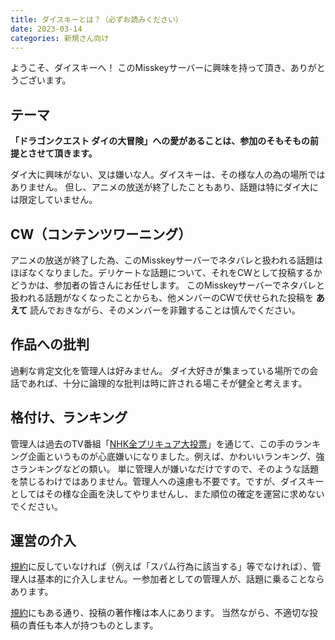```yaml
---
title: ダイスキーとは？（必ずお読みください）
date: 2023-03-14
categories: 新規さん向け
---
```


ようこそ、ダイスキーへ！
このMisskeyサーバーに興味を持って頂き、ありがとうございます。

## テーマ

__「ドラゴンクエスト ダイの大冒険」への愛があることは、参加のそもそもの前提とさせて頂きます。__

ダイ大に興味がない、叉は嫌いな人。ダイスキーは、その様な人の為の場所ではありません。
但し、アニメの放送が終了したこともあり、話題は特にダイ大には限定していません。

## CW（コンテンツワーニング）

アニメの放送が終了した為、このMisskeyサーバーでネタバレと扱われる話題はほぼなくなりました。デリケートな話題について、それをCWとして投稿するかどうかは、参加者の皆さんにお任せします。
このMisskeyサーバーでネタバレと扱われる話題がなくなったことからも、他メンバーのCWで伏せられた投稿を __あえて__ 読んでおきながら、そのメンバーを非難することは慎んでください。

## 作品への批判

過剰な肯定文化を管理人は好みません。
ダイ大好きが集まっている場所での会話であれば、十分に論理的な批判は時に許される場こそが健全と考えます。

## 格付け、ランキング

管理人は過去のTV番組「[NHK全プリキュア大投票](https://www.nhk.or.jp/anime/precure/)」を通じて、この手のランキング企画というものが心底嫌いになりました。例えば、かわいいランキング、強さランキングなどの類い。
単に管理人が嫌いなだけですので、そのような話題を禁じるわけではありません。管理人への遠慮も不要です。ですが、ダイスキーとしてはその様な企画を決してやりませんし、また順位の確定を運営に求めないでください。

## 運営の介入

[規約](https://mstdn.delmulin.com/terms)に反していなければ（例えば「スパム行為に該当する」等でなければ）、管理人は基本的に介入しません。一参加者としての管理人が、話題に乗ることならあります。

[規約](https://mstdn.delmulin.com/terms)にもある通り、投稿の著作権は本人にあります。
当然ながら、不適切な投稿の責任も本人が持つものとします。
